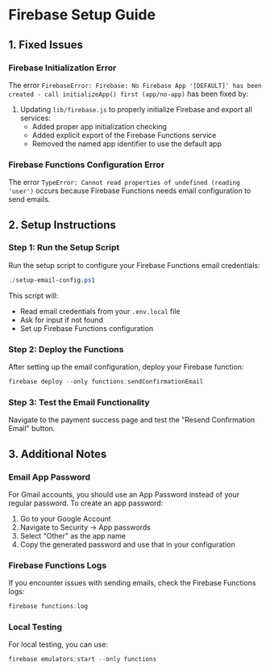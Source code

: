 # Firebase Setup Guide

## 1. Fixed Issues

### Firebase Initialization Error
The error `FirebaseError: Firebase: No Firebase App '[DEFAULT]' has been created - call initializeApp() first (app/no-app)` has been fixed by:

1. Updating `lib/firebase.js` to properly initialize Firebase and export all services:
   - Added proper app initialization checking
   - Added explicit export of the Firebase Functions service
   - Removed the named app identifier to use the default app

### Firebase Functions Configuration Error
The error `TypeError: Cannot read properties of undefined (reading 'user')` occurs because Firebase Functions needs email configuration to send emails.

## 2. Setup Instructions

### Step 1: Run the Setup Script
Run the setup script to configure your Firebase Functions email credentials:

```powershell
./setup-email-config.ps1
```

This script will:
- Read email credentials from your `.env.local` file
- Ask for input if not found
- Set up Firebase Functions configuration

### Step 2: Deploy the Functions
After setting up the email configuration, deploy your Firebase function:

```powershell
firebase deploy --only functions:sendConfirmationEmail
```

### Step 3: Test the Email Functionality
Navigate to the payment success page and test the "Resend Confirmation Email" button.

## 3. Additional Notes

### Email App Password
For Gmail accounts, you should use an App Password instead of your regular password. To create an app password:

1. Go to your Google Account
2. Navigate to Security → App passwords
3. Select "Other" as the app name
4. Copy the generated password and use that in your configuration

### Firebase Functions Logs
If you encounter issues with sending emails, check the Firebase Functions logs:

```powershell
firebase functions:log
```

### Local Testing
For local testing, you can use:

```powershell
firebase emulators:start --only functions
``` 